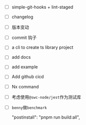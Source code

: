 - [ ] simple-git-hooks + lint-staged
- [ ] changelog
- [ ] 版本变动
- [ ] commit 钩子
- [ ] a cli to create ts library project
- [ ] add docs
- [ ] add example
- [ ] Add github cicd
- [ ] Nx command
- [ ] 考虑使用`@swc-node/jest`作为测试库
- [ ] `benny`做`benchmark`

  "postinstall": "pnpm run build:all",
